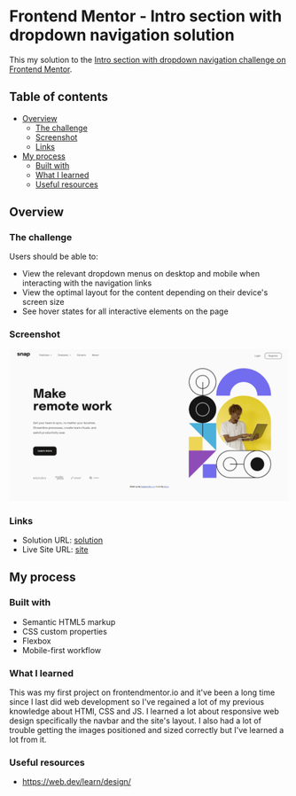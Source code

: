 # Frontend Mentor - Intro section with dropdown navigation solution

This my solution to the [Intro section with dropdown navigation challenge on Frontend Mentor](https://www.frontendmentor.io/challenges/intro-section-with-dropdown-navigation-ryaPetHE5).

## Table of contents

- [Overview](#overview)
  - [The challenge](#the-challenge)
  - [Screenshot](#screenshot)
  - [Links](#links)
- [My process](#my-process)
  - [Built with](#built-with)
  - [What I learned](#what-i-learned)
  - [Useful resources](#useful-resources)

## Overview

### The challenge

Users should be able to:

- View the relevant dropdown menus on desktop and mobile when interacting with the navigation links
- View the optimal layout for the content depending on their device's screen size
- See hover states for all interactive elements on the page

### Screenshot

![screenshot](./screenshot.png)

### Links

- Solution URL: [solution](https://www.frontendmentor.io/solutions/responsive-company-site-with-flexbox-media-queries-and-viewport-units-BkdgCV085)
- Live Site URL: [site](https://fm01-intro-section-with-dropdown-navigation.netlify.app/)

## My process

### Built with

- Semantic HTML5 markup
- CSS custom properties
- Flexbox
- Mobile-first workflow

### What I learned

This was my first project on frontendmentor.io and it've been a long time since I last did web development so I've regained a lot of my previous knowledge about HTMl, CSS and JS. I learned a lot about responsive web design specifically the navbar and the site's layout. I also had a lot of trouble getting the images positioned and sized correctly but I've learned a lot from it.

### Useful resources

- <https://web.dev/learn/design/>
